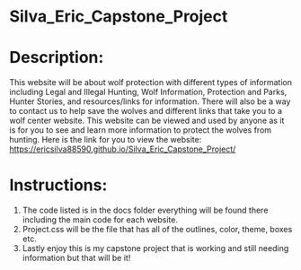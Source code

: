 # Silva_Eric_Capstone_Project

# Description:
This website will be about wolf protection with different types of information including
Legal and Illegal Hunting, Wolf Information, Protection and Parks, Hunter Stories, and resources/links for information. 
There will also be a way to contact us to help save the wolves and different links that take you to a wolf center website.
This website can be viewed and used by anyone as it is for you to see and learn more information to protect the wolves from hunting. 
Here is the link for you to view the website: https://ericsilva88590.github.io/Silva_Eric_Capstone_Project/
# Instructions: 
1. The code listed is in the docs folder everything will be found there including the main code for each website.
2. Project.css will be the file that has all of the outlines, color, theme, boxes etc.
3. Lastly enjoy this is my capstone project that is working and still needing information but that will be it!

